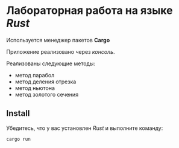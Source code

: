 # Лабораторная работа на языке *Rust*

Используется менеджер пакетов **Cargo**

Приложение реализовано через *консоль*.

Реализованы следующие методы:

  * метод парабол
  * метод деления отрезка
  * метод ньютона
  * метод золотого сечения

## Install

Убедитесь, что у вас установлен *Rust* и выполните команду:

```bash
cargo run
```
